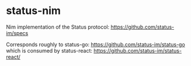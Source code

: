 # status-nim

Nim implementation of the Status protocol: https://github.com/status-im/specs

Corresponds roughly to status-go: https://github.com/status-im/status-go which is consumed by status-react: https://github.com/status-im/status-react/
